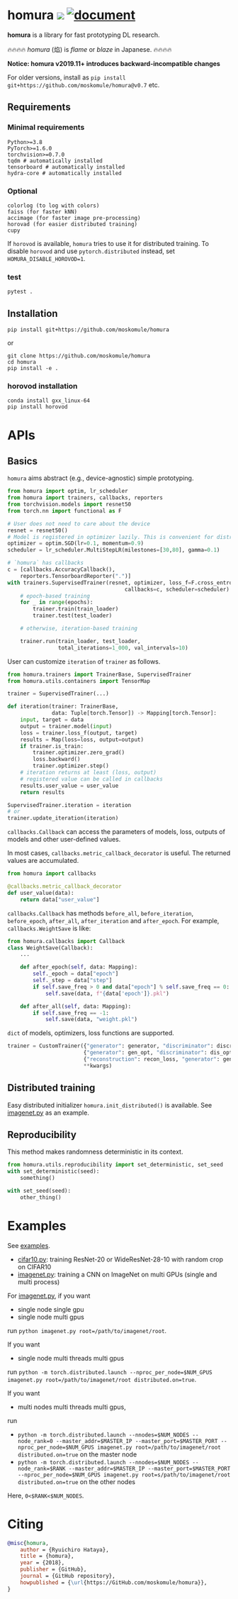 # homura ![](https://github.com/moskomule/homura/workflows/pytest/badge.svg) [![document](https://img.shields.io/static/v1?label=doc&message=homura&color=blue)](https://moskomule.github.io/homura)

**homura** is a library for fast prototyping DL research.

🔥🔥🔥🔥 *homura* (焰) is *flame* or *blaze* in Japanese. 🔥🔥🔥🔥

**Notice: homura v2019.11+ introduces backward-incompatible changes**

For older versions, install as `pip install git+https://github.com/moskomule/homura@v0.7` etc.

## Requirements

### Minimal requirements

```
Python>=3.8
PyTorch>=1.6.0
torchvision>=0.7.0
tqdm # automatically installed
tensorboard # automatically installed
hydra-core # automatically installed
```

### Optional

```
colorlog (to log with colors)
faiss (for faster kNN)
accimage (for faster image pre-processing)
horovad (for easier distributed training)
cupy
```

If `horovod` is available, `homura` tries to use it for distributed training. To disable `horovod` and use `pytorch.distributed` instead, set `HOMURA_DISABLE_HOROVOD=1`.

### test

```
pytest .
```

## Installation

```console
pip install git+https://github.com/moskomule/homura
```

or

```console
git clone https://github.com/moskomule/homura
cd homura
pip install -e .
```

### horovod installation

```
conda install gxx_linux-64
pip install horovod
```


# APIs

## Basics

`homura` aims abstract (e.g., device-agnostic) simple prototyping.

```python
from homura import optim, lr_scheduler
from homura import trainers, callbacks, reporters
from torchvision.models import resnet50
from torch.nn import functional as F

# User does not need to care about the device
resnet = resnet50()
# Model is registered in optimizer lazily. This is convenient for distributed training and other complicated scenes.
optimizer = optim.SGD(lr=0.1, momentum=0.9)
scheduler = lr_scheduler.MultiStepLR(milestones=[30,80], gamma=0.1)

# `homura` has callbacks
c = [callbacks.AccuracyCallback(),
    reporters.TensorboardReporter(".")]
with trainers.SupervisedTrainer(resnet, optimizer, loss_f=F.cross_entropy, 
                                     callbacks=c, scheduler=scheduler) as trainer:
    # epoch-based training
    for _ in range(epochs):
        trainer.train(train_loader)
        trainer.test(test_loader)

    # otherwise, iteration-based training

    trainer.run(train_loader, test_loader, 
                total_iterations=1_000, val_intervals=10)
```

User can customize `iteration` of `trainer` as follows.

```python
from homura.trainers import TrainerBase, SupervisedTrainer
from homura.utils.containers import TensorMap

trainer = SupervisedTrainer(...)

def iteration(trainer: TrainerBase, 
              data: Tuple[torch.Tensor]) -> Mapping[torch.Tensor]:
    input, target = data
    output = trainer.model(input)
    loss = trainer.loss_f(output, target)
    results = Map(loss=loss, output=output)
    if trainer.is_train:
        trainer.optimizer.zero_grad()
        loss.backward()
        trainer.optimizer.step()
    # iteration returns at least (loss, output)
    # registered value can be called in callbacks
    results.user_value = user_value
    return results

SupervisedTrainer.iteration = iteration
# or   
trainer.update_iteration(iteration) 
```

`callbacks.Callback` can access the parameters of models, loss, outputs of models and other user-defined values.

In most cases, `callbacks.metric_callback_decorator` is useful. The returned values are accumulated.

```python
from homura import callbacks

@callbacks.metric_callback_decorator
def user_value(data):
    return data["user_value"]
```  

`callbacks.Callback` has methods `before_all`, `before_iteration`, `before_epoch`, `after_all`, `after_iteration` and `after_epoch`. For example, `callbacks.WeightSave` is like:

```python
from homura.callbacks import Callback
class WeightSave(Callback):
    ...

    def after_epoch(self, data: Mapping):
        self._epoch = data["epoch"]
        self._step = data["step"]
        if self.save_freq > 0 and data["epoch"] % self.save_freq == 0:
            self.save(data, f"{data['epoch']}.pkl")

    def after_all(self, data: Mapping):
        if self.save_freq == -1:
            self.save(data, "weight.pkl")
```


`dict` of models, optimizers, loss functions are supported.

```python
trainer = CustomTrainer({"generator": generator, "discriminator": discriminator},
                        {"generator": gen_opt, "discriminator": dis_opt},
                        {"reconstruction": recon_loss, "generator": gen_loss},
                        **kwargs)
```

## Distributed training

Easy distributed initializer `homura.init_distributed()` is available. See [imagenet.py](example/imagenet.py) as an example.


## Reproducibility

This method makes randomness deterministic in its context.

```python
from homura.utils.reproducibility import set_deterministic, set_seed
with set_deterministic(seed):
    something()

with set_seed(seed):
    other_thing()
```

# Examples

See [examples](examples).

* [cifar10.py](examples/cifar10.py): training ResNet-20 or WideResNet-28-10 with random crop on CIFAR10
* [imagenet.py](examples/imagenet.py): training a CNN on ImageNet on multi GPUs (single and     multi process)

For [imagenet.py](examples/imagenet.py), if you want 

* single node single gpu
* single node multi gpus

run `python imagenet.py root=/path/to/imagenet/root`.

If you want

* single node multi threads multi gpus

run `python -m torch.distributed.launch --nproc_per_node=$NUM_GPUS imagenet.py root=/path/to/imagenet/root distributed.on=true`.

If you want

* multi nodes multi threads multi gpus,

run

* `python -m torch.distributed.launch --nnodes=$NUM_NODES --node_rank=0 --master_addr=$MASTER_IP --master_port=$MASTER_PORT --nproc_per_node=$NUM_GPUS imagenet.py root=/path/to/imagenet/root distributed.on=true` on the master node
* `python -m torch.distributed.launch --nnodes=$NUM_NODES --node_rank=$RANK --master_addr=$MASTER_IP --master_port=$MASTER_PORT --nproc_per_node=$NUM_GPUS imagenet.py root=s/path/to/imagenet/root distributed.on=true` on the other nodes

Here, `0<$RANK<$NUM_NODES`.

# Citing

```bibtex
@misc{homura,
    author = {Ryuichiro Hataya},
    title = {homura},
    year = {2018},
    publisher = {GitHub},
    journal = {GitHub repository},
    howpublished = {\url{https://GitHub.com/moskomule/homura}},
}
```